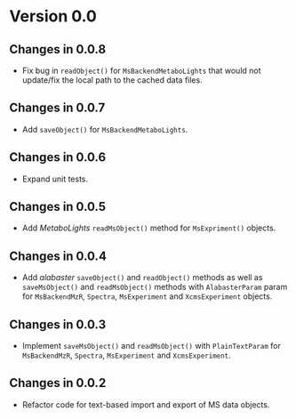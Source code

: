 # Version 0.0

## Changes in 0.0.8

- Fix bug in `readObject()` for `MsBackendMetaboLights` that would not
  update/fix the local path to the cached data files.

## Changes in 0.0.7

- Add `saveObject()` for `MsBackendMetaboLights`.

## Changes in 0.0.6

- Expand unit tests.

## Changes in 0.0.5

- Add *MetaboLights* `readMsObject()` method for `MsExpriment()` objects.

## Changes in 0.0.4

- Add *alabaster* `saveObject()` and `readObject()` methods as well as
  `saveMsObject()` and `readMsObject()` methods with `AlabasterParam` param for
  `MsBackendMzR`, `Spectra`, `MsExperiment` and `XcmsExperiment` objects.

## Changes in 0.0.3

- Implement `saveMsObject()` and `readMsObject()` with `PlainTextParam` for
  `MsBackendMzR`, `Spectra`, `MsExperiment` and `XcmsExperiment`.

## Changes in 0.0.2

- Refactor code for text-based import and export of MS data objects.